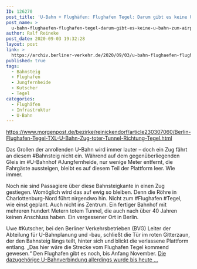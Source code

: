 ```yaml
---
ID: 126270
post_title: 'U-Bahn + Flughäfen: Flughafen Tegel: Darum gibt es keine U-Bahn zum Airport, aus Berliner Morgenpost'
post_name: >
  u-bahn-flughaefen-flughafen-tegel-darum-gibt-es-keine-u-bahn-zum-airport-aus-berliner-morgenpost
author: Ralf Reineke
post_date: 2020-09-03 19:32:28
layout: post
link: >
  https://archiv.berliner-verkehr.de/2020/09/03/u-bahn-flughaefen-flughafen-tegel-darum-gibt-es-keine-u-bahn-zum-airport-aus-berliner-morgenpost/
published: true
tags:
  - Bahnsteig
  - Flughafen
  - Jungfernheide
  - Kutscher
  - Tegel
categories:
  - Flughäfen
  - Infrastruktur
  - U-Bahn
---
```

https://www.morgenpost.de/bezirke/reinickendorf/article230307060/Berlin-Flughafen-Tegel-TXL-U-Bahn-Zug-toter-Tunnel-Richtung-Tegel.html

Das Grollen der anrollenden U-Bahn wird immer lauter – doch ein Zug fährt an diesem #Bahnsteig nicht ein. Während auf dem gegenüberliegenden Gleis im #U-Bahnhof #Jungfernheide, nur wenige Meter entfernt, die Fahrgäste aussteigen, bleibt es auf diesem Teil der Plattform leer. Wie immer.

Noch nie sind Passagiere über diese Bahnsteigkante in einen Zug gestiegen. Womöglich wird das auf ewig so bleiben. Denn die Röhre in Charlottenburg-Nord führt nirgendwo hin. Nicht zum #Flughafen #Tegel, wie einst geplant. Auch nicht ins Zentrum. Ein fertiger Bahnhof mit mehreren hundert Metern totem Tunnel, die auch nach über 40 Jahren keinen Anschluss haben. Ein vergessener Ort in Berlin.

Uwe #Kutscher, bei den Berliner Verkehrsbetrieben (BVG) Leiter der Abteilung für U-Bahnplanung und -bau, schließt die Tür im roten Gitterzaun, der den Bahnsteig längs teilt, hinter sich und blickt die verlassene Plattform entlang. „Das hier wäre die Strecke vom Flughafen Tegel kommend gewesen.“ Den Flughafen gibt es noch, bis Anfang November. <a href="https://www.morgenpost.de/bezirke/reinickendorf/article230307060/Berlin-Flughafen-Tegel-TXL-U-Bahn-Zug-toter-Tunnel-Richtung-Tegel.html">Die dazugehörige U-Bahnverbindung allerdings wurde bis heute ...</a>